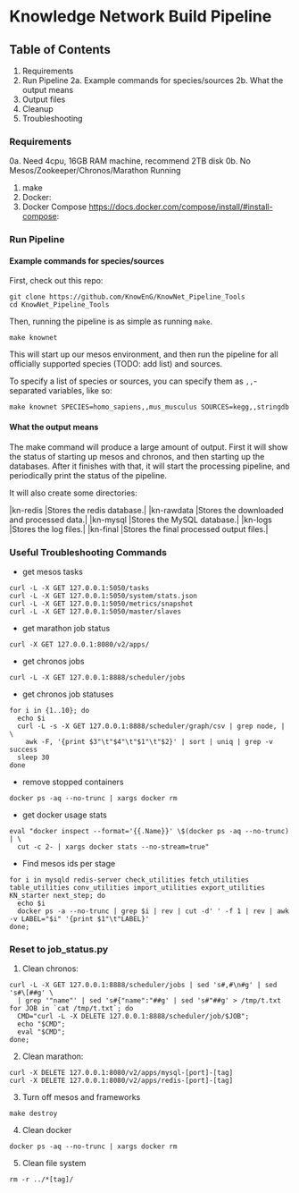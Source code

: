 # Knowledge Network Build Pipeline

## Table of Contents
1. Requirements
2. Run Pipeline
2a. Example commands for species/sources
2b. What the output means
3. Output files
4. Cleanup
5. Troubleshooting


### Requirements

0a. Need 4cpu, 16GB RAM machine, recommend 2TB disk
0b. No Mesos/Zookeeper/Chronos/Marathon Running
1. make
2. Docker:
3. Docker Compose <https://docs.docker.com/compose/install/#install-compose>:

### Run Pipeline

#### Example commands for species/sources

First, check out this repo:

```
git clone https://github.com/KnowEnG/KnowNet_Pipeline_Tools
cd KnowNet_Pipeline_Tools
```

Then, running the pipeline is as simple as running `make`.

```
make knownet
```

This will start up our mesos environment, and then run the pipeline for all officially supported species (TODO: add list) and sources.

To specify a list of species or sources, you can specify them as `,,`-separated variables, like so:

```
make knownet SPECIES=homo_sapiens,,mus_musculus SOURCES=kegg,,stringdb
```

#### What the output means

The make command will produce a large amount of output.  First it will show the status of starting up mesos and chronos, and then starting up the databases.  After it finishes with that, it will start the processing pipeline, and periodically print the status of the pipeline.

It will also create some directories:

|kn-redis	|Stores the redis database.|
|kn-rawdata	|Stores the downloaded and processed data.|
|kn-mysql	|Stores the MySQL database.|
|kn-logs	|Stores the log files.|
|kn-final	|Stores the final processed output files.|


### Useful Troubleshooting Commands

- get mesos tasks

```
curl -L -X GET 127.0.0.1:5050/tasks
curl -L -X GET 127.0.0.1:5050/system/stats.json
curl -L -X GET 127.0.0.1:5050/metrics/snapshot
curl -L -X GET 127.0.0.1:5050/master/slaves
```

- get marathon job status

```
curl -X GET 127.0.0.1:8080/v2/apps/
```

- get chronos jobs

```
curl -L -X GET 127.0.0.1:8888/scheduler/jobs
```

- get chronos job statuses

```
for i in {1..10}; do
  echo $i
  curl -L -s -X GET 127.0.0.1:8888/scheduler/graph/csv | grep node, | \
    awk -F, '{print $3"\t"$4"\t"$1"\t"$2}' | sort | uniq | grep -v success
  sleep 30
done
```

- remove stopped containers

```
docker ps -aq --no-trunc | xargs docker rm
```

- get docker usage stats

```
eval "docker inspect --format='{{.Name}}' \$(docker ps -aq --no-trunc) | \
  cut -c 2- | xargs docker stats --no-stream=true"
```

- Find mesos ids per stage

```
for i in mysqld redis-server check_utilities fetch_utilities table_utilities conv_utilities import_utilities export_utilities KN_starter next_step; do
  echo $i
  docker ps -a --no-trunc | grep $i | rev | cut -d' ' -f 1 | rev | awk -v LABEL="$i" '{print $1"\t"LABEL}'
done;
```


### Reset to job_status.py

1. Clean chronos:

```
curl -L -X GET 127.0.0.1:8888/scheduler/jobs | sed 's#,#\n#g' | sed 's#\[##g' \
  | grep '"name"' | sed 's#{"name":"##g' | sed 's#"##g' > /tmp/t.txt
for JOB in `cat /tmp/t.txt`; do
  CMD="curl -L -X DELETE 127.0.0.1:8888/scheduler/job/$JOB";
  echo "$CMD";
  eval "$CMD";
done;
```

2. Clean marathon:

```
curl -X DELETE 127.0.0.1:8080/v2/apps/mysql-[port]-[tag]
curl -X DELETE 127.0.0.1:8080/v2/apps/redis-[port]-[tag]
```

3. Turn off mesos and frameworks

```
make destroy
```

4. Clean docker

```
docker ps -aq --no-trunc | xargs docker rm
```

5. Clean file system

```
rm -r ../*[tag]/
```


